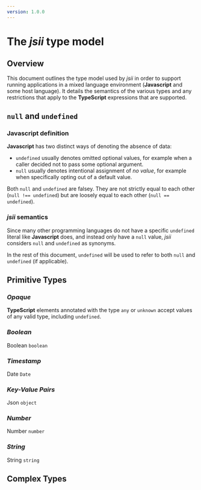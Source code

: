```yaml
---
version: 1.0.0
---
```

# The *jsii* type model
## Overview
This document outlines the type model used by *jsii* in order to support running
applications in a mixed language environment (**Javascript** and some host
language). It details the semantics of the various types and any restrictions
that apply to the **TypeScript** expressions that are supported.

## `null` and `undefined`
### **Javascript** definition
**Javascript** has two distinct ways of denoting the absence of data:
* `undefined` usually denotes omitted optional values, for example when a caller
  decided not to pass some optional argument.
* `null` usually denotes intentional assignment of *no value*, for example when
  specifically opting out of a default value.

Both `null` and `undefined` are falsey. They are not strictly equal to each
other (`null !== undefined`) but are loosely equal to each other
(`null == undefined`).

### *jsii* semantics
Since many other programming languages do not have a specific `undefined`
literal like **Javascript** does, and instead only have a `null` value, *jsii*
considers `null` and `undefined` as synonyms.

In the rest of this document, `undefined` will be used to refer to both `null`
and `undefined` (if applicable).

## Primitive Types
### *Opaque*
**TypeScript** elements annotated with the type `any` or `unknown` accept values
of any valid type, including `undefined`.

### *Boolean*
Boolean         `boolean`

### *Timestamp*
Date            `Date`

### *Key-Value Pairs*
Json            `object`

### *Number*
Number          `number`

### *String*
String          `string`

## Complex Types

